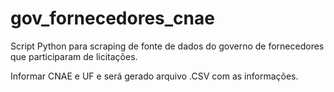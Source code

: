 # gov_fornecedores_cnae
Script Python para scraping de fonte de dados do governo de fornecedores que participaram de licitações.

Informar CNAE e UF e será gerado arquivo .CSV com as informações.
